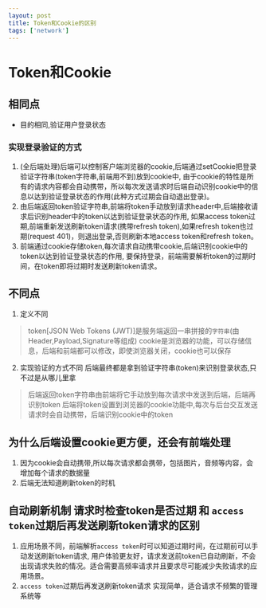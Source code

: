 ```yaml
---
layout: post
title: Token和Cookie的区别
tags: ['network']
---
```


# Token和Cookie

## 相同点
 - 目的相同,验证用户登录状态

### 实现登录验证的方式
1. (全后端处理)后端可以控制客户端浏览器的cookie,后端通过setCookie把登录验证字符串(token字符串,前端用不到)放到cookie中,
由于cookie的特性是所有的请求内容都会自动携带，所以每次发送请求时后端自动识别cookie中的信息以达到验证登录状态的作用(此种方式过期会自动退出登录)。
2. 由后端返回token验证字符串,前端将token手动放到请求header中,后端接收请求后识别header中的token以达到验证登录状态的作用,
如果access token过期,前端重新发送刷新token请求(携带refresh token),如果refresh token也过期(request 401)，则退出登录,否则刷新本地access token和refresh token。
3. 前端通过cookie存储token,每次请求自动携带cookie,后端识别cookie中的token以达到验证登录状态的作用,
要保持登录，前端需要解析token的过期时间，在token即将过期时发送刷新token请求。


## 不同点
1. 定义不同
> token[JSON Web Tokens (JWT)]是服务端返回一串拼接的`字符串`(由Header,Payload,Signature等组成)
> cookie是浏览器的功能，可以存储信息，后端和前端都可以修改，即使浏览器关闭，cookie也可以保存

2. 实现验证的方式不同
后端最终都是拿到验证字符串(token)来识别登录状态,只不过是从哪儿里拿
> 后端返回token字符串由前端将它手动放到每次请求中发送到后端，后端再识别token
> 后端将token设置到浏览器的cookie功能中,每次与后台交互发送请求时会自动携带，后端识别cookie中的token

## 为什么后端设置cookie更方便，还会有前端处理
1. 因为cookie会自动携带,所以每次请求都会携带，包括图片，音频等内容，会增加每个请求的数据量
2. 后端无法知道刷新token的时机

## 自动刷新机制 请求时检查token是否过期 和 `access token`过期后再发送刷新token请求的区别
1. 应用场景不同，前端解析`access token`时可以知道过期时间，在过期前可以手动发送刷新token请求,
用户体验更友好，请求发送前token已自动刷新，不会出现请求失败的情况。适合需要高频率请求并且要求尽可能减少失败请求的应用场景。
2. `access token`过期后再发送刷新token请求
实现简单，适合请求不频繁的管理系统等
